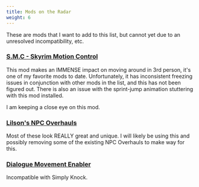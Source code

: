 ```yaml
---
title: Mods on the Radar
weight: 6
---
```

These are mods that I want to add to this list, but cannot yet due to an unresolved incompatibility, etc.

### [S.M.C - Skyrim Motion Control](https://www.nexusmods.com/skyrimspecialedition/mods/97204)

This mod makes an IMMENSE impact on moving around in 3rd person, it's one of my favorite mods to date. Unfortunately, it has inconsistent freezing issues in conjunction with other mods in the list, and this has not been figured out. There is also an issue with the sprint-jump animation stuttering with this mod installed.

I am keeping a close eye on this mod.

### [Lilson's NPC Overhauls](https://next.nexusmods.com/profile/lilson/mods?gameId=1704&sortBy=createdAt)

Most of these look REALLY great and unique. I will likely be using this and possibly removing some of the existing NPC Overhauls to make way for this.

### [Dialogue Movement Enabler](https://www.nexusmods.com/skyrimspecialedition/mods/43708)

Incompatible with Simply Knock.
